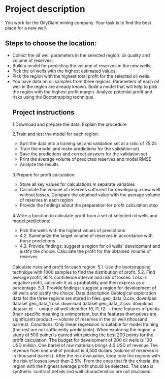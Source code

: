 <h1>Project description</h1>
You work for the OilyGiant mining company. Your task is to find the best place for a new well.

<h2>Steps to choose the location:</h2>
<ul><li>Collect the oil well parameters in the selected region: oil quality and volume of reserves;</li>
<li>Build a model for predicting the volume of reserves in the new wells;</li>
<li>Pick the oil wells with the highest estimated values;</li>
<li>Pick the region with the highest total profit for the selected oil wells.</li>
<li>You have data on oil samples from three regions. Parameters of each oil well in the region are already known. Build a model that will help to pick the region with the highest profit margin. Analyze potential profit and risks using the Bootstrapping technique.

<h2>Project instructions</h2>
1.Download and prepare the data. Explain the procedure
   
2.Train and test the model for each region:
   <ul><li>Split the data into a training set and validation set at a ratio of 75:25</li>
   <li>Train the model and make predictions for the validation set</li>
   <li>Save the predictions and correct answers for the validation set</li>
   <li>Print the average volume of predicted reserves and model RMSE</li>
   <li>Analyze the results</ul></li>
<br>   
3.Prepare for profit calculation:</h2>
   <ul><li>Store all key values for calculations in separate variables</li>
   <li>Calculate the volume of reserves sufficient for developing a new well without losses. Compare the obtained value with the average volume of reserves in each region</li>
   <li>Provide the findings about the preparation for profit calculation step</ul></li>
<br>
4.Write a function to calculate profit from a set of selected oil wells and model predictions:
 <ul><li>Pick the wells with the highest values of predictions</li>
 <li>4.2. Summarize the target volume of reserves in accordance with these predictions</li>
 <li>4.3. Provide findings: suggest a region for oil wells' development and justify the choice. Calculate the profit for the obtained volume of reserves</ul></li>
<br>   
Calculate risks and profit for each region:
5.1. Use the bootstrapping technique with 1000 samples to find the distribution of profit.
5.2. Find average profit, 95% confidence interval and risk of losses. Loss is negative profit, calculate it as a probability and then express as a percentage.
5.3. Provide findings: suggest a region for development of oil wells and justify the choice.
Data description
Geological exploration data for the three regions are stored in files:
geo_data_0.csv. download dataset
geo_data_1.csv. download dataset
geo_data_2.csv. download dataset
id — unique oil well identifier
f0, f1, f2 — three features of points (their specific meaning is unimportant, but the features themselves are significant)
product — volume of reserves in the oil well (thousand barrels).
Conditions:
Only linear regression is suitable for model training (the rest are not sufficiently predictable).
When exploring the region, a study of 500 points is carried with picking the best 200 points for the profit calculation.
The budget for development of 200 oil wells is 100 USD million.
One barrel of raw materials brings 4.5 USD of revenue The revenue from one unit of product is 4,500 dollars (volume of reserves is in thousand barrels).
After the risk evaluation, keep only the regions with the risk of losses lower than 2.5%. From the ones that fit the criteria, the region with the highest average profit should be selected.
The data is synthetic: contract details and well characteristics are not disclosed.
